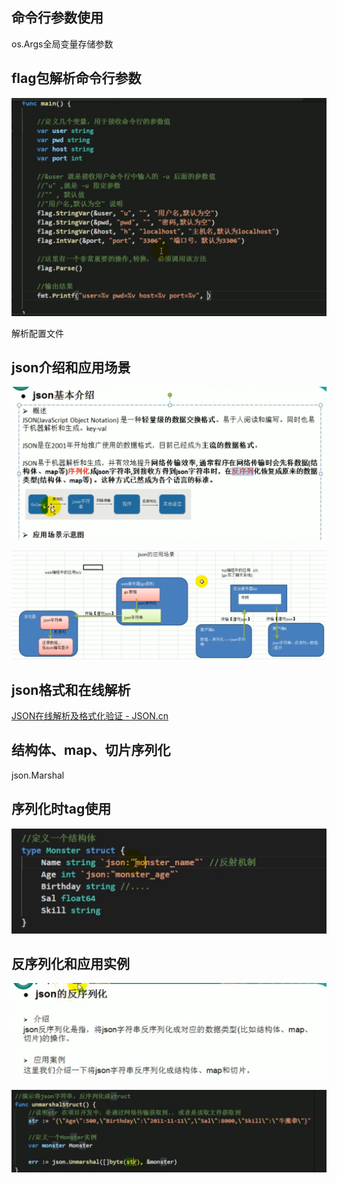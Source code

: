 ## 命令行参数使用

os.Args全局变量存储参数

## flag包解析命令行参数

![1661349008825](image/12.文件与JSON/1661349008825.png)

解析配置文件

## json介绍和应用场景

![1661349757904](image/12.文件与JSON/1661349757904.png)

![1661350219341](image/12.文件与JSON/1661350219341.png)

## json格式和在线解析

[JSON在线解析及格式化验证 - JSON.cn](https://www.json.cn/#)

## 结构体、map、切片序列化

json.Marshal

## 序列化时tag使用

![1661433607921](image/12.文件与JSON/1661433607921.png)

## 反序列化和应用实例

![1661433961262](image/12.文件与JSON/1661433961262.png)

![1661434921498](image/12.文件与JSON/1661434921498.png)
